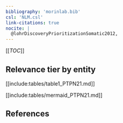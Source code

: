 ```yaml
---
bibliography: 'morinlab.bib'
csl: 'NLM.csl'
link-citations: true
nocite: |
  @lohrDiscoveryPrioritizationSomatic2012, 
---
```


[[_TOC_]]




## Relevance tier by entity

[[include:tables/table1_PTPN21.md]]





[[include:tables/mermaid_PTPN21.md]]

## References


